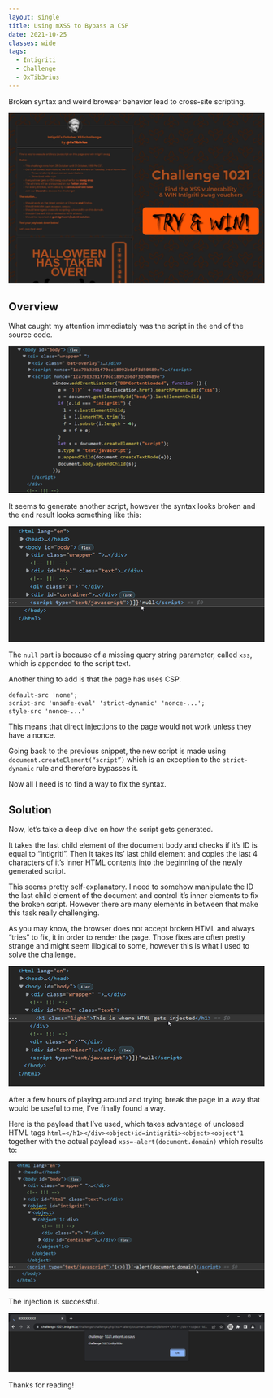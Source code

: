 ```yaml
---
layout: single
title: Using mXSS to Bypass a CSP
date: 2021-10-25
classes: wide
tags:
  - Intigriti
  - Challenge
  - 0xTib3rius
---
```


Broken syntax and weird browser behavior lead to cross-site scripting.

![share](/assets/images/intigriti/2021/10/share.jpg)

## Overview

What caught my attention immediately was the script in the end of the source code. 

![vulnerable code](/assets/images/intigriti/2021/10/vulnerable-code.png)

It seems to generate another script, however the syntax looks broken and the end result looks something like this:

![broken script](/assets/images/intigriti/2021/10/broken-script.png)

The `null` part is because of a missing query string parameter, called `xss`, which is appended to the script text.

Another thing to add is that the page has uses CSP.

```
default-src 'none';
script-src 'unsafe-eval' 'strict-dynamic' 'nonce-...';
style-src 'nonce-...'
```

This means that direct injections to the page would not work unless they have a nonce.

Going back to the previous snippet, the new script is made using `document.createElement(“script”)` which is an exception to the `strict-dynamic` rule and therefore bypasses it.

Now all I need is to find a way to fix the syntax.

## Solution

Now, let’s take a deep dive on how the script gets generated.

It takes the last child element of the document body and checks if it’s ID is equal to “intigriti”. Then it takes its’ last child element and copies the last 4 characters of it’s inner HTML contents into the beginning of the newly generated script.

This seems pretty self-explanatory. I need to somehow manipulate the ID the last child element of the document and control it’s inner elements to fix the broken script. However there are many elements in between that make this task really challenging.

As you may know, the browser does not accept broken HTML and always “tries” to fix, it in order to render the page. Those fixes are often pretty strange and might seem illogical to some, however this is what I used to solve the challenge.

![example injection](/assets/images/intigriti/2021/10/example-injection.png)

After a few hours of playing around and trying break the page in a way that would be useful to me, I’ve finally found a way.

Here is the payload that I’ve used, which takes advantage of unclosed HTML tags `html=</h1></div><object+id=intigriti><object><object'1` together with the actual payload `xss=-alert(document.domain)` which results to:

![malicious injection](/assets/images/intigriti/2021/10/malicious-injection.png)

The injection is successful.

![alert](/assets/images/intigriti/2021/10/alert.png)

Thanks for reading!
